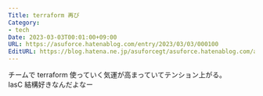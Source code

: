 ```yaml
---
Title: terraform 再び
Category:
- tech
Date: 2023-03-03T00:01:00+09:00
URL: https://asuforce.hatenablog.com/entry/2023/03/03/000100
EditURL: https://blog.hatena.ne.jp/asuforcegt/asuforce.hatenablog.com/atom/entry/4207112889968534322
---
```


チームで terraform 使っていく気運が高まっていてテンション上がる。  
IasC 結構好きなんだよなー
